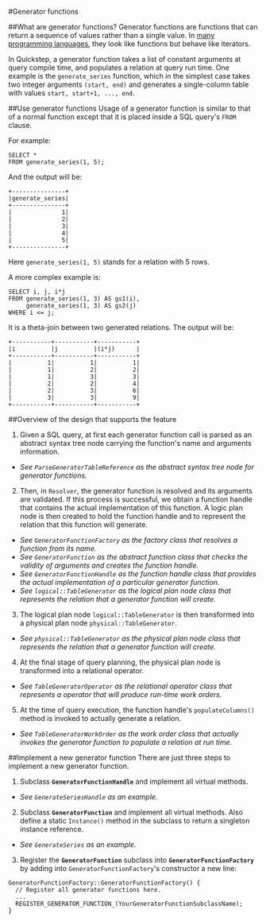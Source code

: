 #Generator functions

##What are generator functions?
Generator functions are functions that can return a sequence of values rather than a single value. In [many programming languages](https://en.wikipedia.org/wiki/Generator_%28computer_programming%29), they look like functions but behave like iterators.

In Quickstep, a generator function takes a list of constant arguments at query compile time, and populates a relation at query run time. One example is the `generate_series` function, which in the simplest case takes two integer arguments `(start, end)` and generates a single-column table with values `start, start+1, ..., end`.

##Use generator functions
Usage of a generator function is similar to that of a normal function except that it is placed inside a SQL query's `FROM` clause.

For example:
```
SELECT *
FROM generate_series(1, 5);
```
And the output will be:
```
+---------------+
|generate_series|
+---------------+
|              1|
|              2|
|              3|
|              4|
|              5|
+---------------+
```
Here `generate_series(1, 5)` stands for a relation with 5 rows.

A more complex example is:
```
SELECT i, j, i*j
FROM generate_series(1, 3) AS gs1(i),
     generate_series(1, 3) AS gs2(j)
WHERE i <= j;
```
It is a theta-join between two generated relations. The output will be:
```
+-----------+-----------+-----------+
|i          |j          |(i*j)      |
+-----------+-----------+-----------+
|          1|          1|          1|
|          1|          2|          2|
|          1|          3|          3|
|          2|          2|          4|
|          2|          3|          6|
|          3|          3|          9|
+-----------+-----------+-----------+
```

##Overview of the design that supports the feature
1. Given a SQL query, at first each generator function call is parsed as an abstract syntax tree node carrying the function's name and arguments information.

 - *See `ParseGeneratorTableReference` as the abstract syntax tree node for generator functions.*

2. Then, in `Resolver`, the generator function is resolved and its arguments are validated. If this process is successful, we obtain a function handle that contains the actual implementation of this function. A logic plan node is then created to hold the function handle and to represent the relation that this function will generate.

 - *See `GeneratorFunctionFactory` as the factory class that resolves a function from its name.*
 - *See `GeneratorFunction` as the abstract function class that checks the validity of arguments and creates the function handle.*
 - *See `GeneratorFunctionHandle` as the function handle class that provides the actual implementation of a particular generator function.*
 - *See `logical::TableGenerator` as the logical plan node class that represents the relation that a generator function will create.*

3. The logical plan node `logical::TableGenerator` is then transformed into a physical plan node `physical::TableGenerator`.
 - *See `physical::TableGenerator` as the physical plan node class that represents the relation that a generator function will create.*

4. At the final stage of query planning, the physical plan node is transformed into a relational operator.
 - *See `TableGeneratorOperator` as the relational operator class that represents a operator that will produce run-time work orders.*
 
5. At the time of query execution, the function handle's `populateColumns()` method is invoked to actually generate a relation.
 - *See `TableGeneratorWorkOrder` as the work order class that actually invokes the generator function to populate a relation at run time.*
 
##Implement a new generator function
There are just three steps to implement a new generator function. 

1. Subclass **`GeneratorFunctionHandle`** and implement all virtual methods.
 - *See `GenerateSeriesHandle` as an example.*

2. Subclass **`GeneratorFunction`** and implement all virtual methods. Also define a static `Instance()` method in the subclass to return a singleton instance reference.
 - *See `GenerateSeries` as an example.*

3. Register the **`GeneratorFunction`** subclass into **`GeneratorFunctionFactory`** by adding into `GeneratorFunctionFactory`'s constructor a new line:
```
GeneratorFunctionFactory::GeneratorFunctionFactory() {
  // Register all generator functions here.
  ...
  REGISTER_GENERATOR_FUNCTION_(YourGeneratorFunctionSubclassName);
}
```
